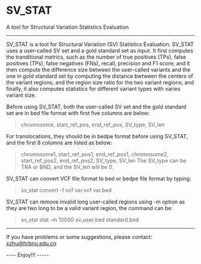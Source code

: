 # SV_STAT
A tool for Structural Variation Statistics Evaluation

------------------------------------------------------------------------------
SV_STAT is a tool for Structural Variation (SV) Statistics Evaluation. SV_STAT uses a user-called SV set and a gold standard set as input. It first computes the tranditional metrics, such as the number of true positives (TPs), false positives (TPs), false negatives (FNs), recall, precision and F1 score; and it then compute the difference size between the user-called variants and the one in gold standard set by computing the distance bwtween the centers of the variant regions, and the region size ratio for the two variant regions; and finally, it also computes statistics for different variant types with varies variant size.

Before using SV_STAT, both the user-called SV set and the gold standard set are in bed file format with first five columns are below:
>    chromosome,	start_ref_pos,	end_ref_pos,	SV_type,	SV_len

For translocations, they should be in bedpe format before using SV_STAT, and the first 8 columns are listed as below:
>    chromosome1,	start_ref_pos1,	end_ref_pos1,	chromosome2,	start_ref_pos2,	end_ref_pos2,	SV_type,	SV_len
The SV_type can be TRA or BND, and the SV_len will be 0.

SV_STAT can convert VCF file format to bed or bedpe file format by typing:
>   sv_stat convert -f vcf var.vcf var.bed 


SV_STAT can remove invalid long user-called regions using -m option as they are two long to be a valid variant region, the command can be:
>   sv_stat stat -m 10000 sv_user.bed standard.bed 

------------------------------------------------------------------------------
If you have problems or some suggestions, please contact: xzhu@hrbnu.edu.cn  

---- Enjoy!!! -----

